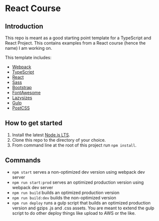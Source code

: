 # React Course

## Introduction

This repo is meant as a good starting point template for a TypeScript and React Project. 
This contains examples from a React course (hence the name) I am working on.

This template includes:

* [Webpack](https://webpack.js.org/)
* [TypeScript](https://www.typescriptlang.org/)
* [React](https://react.dev/)
* [Sass](https://sass-lang.com/)
* [Bootstrap](https://getbootstrap.com/)
* [FontAwesome](https://fontawesome.com/)
* [Lazysizes](https://www.npmjs.com/package/lazysizes)
* [Gulp](https://gulpjs.com/)
* [PostCSS](https://postcss.org/)

## How to get started

1. Install the latest [Node.js LTS](https://nodejs.org).
2. Clone this repo to the directory of your choice.
3. From command line at the root of this project run `npm install`.

## Commands

* `npm start` serves a non-optimized dev version using webpack dev server
* `npm run start:prod` serves an optimized production version using webpack dev server
* `npm run build` builds an optimized production version
* `npm run build:dev` builds the non-optimized version
* `npm run deploy` runs a gulp script that builds an optimized production version and gzips .js and .css assets. You are meant to extend the gulp script to do other deploy things like upload to AWS or the like.
